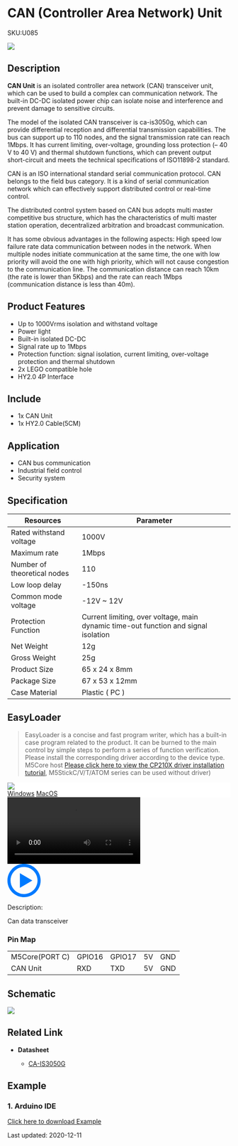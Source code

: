 # CAN (Controller Area Network) Unit

<el-tag effect="plain">SKU:U085</el-tag>

<div class="product_pic"><img src="assets/img/product_pics/unit/can/can.webp"></div>

## Description

**CAN Unit** is an isolated controller area network (CAN) transceiver unit, which can be used to build a complex can communication network. The built-in DC-DC isolated power chip can isolate noise and interference and prevent damage to sensitive circuits.

The model of the isolated CAN transceiver is ca-is3050g, which can provide differential reception and differential transmission capabilities. The bus can support up to 110 nodes, and the signal transmission rate can reach 1Mbps. It has current limiting, over-voltage, grounding loss protection (– 40 V to 40 V) and thermal shutdown functions, which can prevent output short-circuit and meets the technical specifications of ISO11898-2 standard.

CAN is an ISO international standard serial communication protocol. CAN belongs to the field bus category. It is a kind of serial communication network which can effectively support distributed control or real-time control.

The distributed control system based on CAN bus adopts multi master competitive bus structure, which has the characteristics of multi master station operation, decentralized arbitration and broadcast communication.

It has some obvious advantages in the following aspects: High speed low failure rate data communication between nodes in the network. When multiple nodes initiate communication at the same time, the one with low priority will avoid the one with high priority, which will not cause congestion to the communication line. The communication distance can reach 10km (the rate is lower than 5Kbps) and the rate can reach 1Mbps (communication distance is less than 40m).

## Product Features

- Up to 1000Vrms isolation and withstand voltage
- Power light
- Built-in isolated DC-DC
- Signal rate up to 1Mbps
- Protection function: signal isolation, current limiting, over-voltage protection and thermal shutdown
- 2x LEGO compatible hole
- HY2.0 4P Interface

## Include

- 1x CAN Unit
- 1x HY2.0 Cable(5CM)

## Application

- CAN bus communication
- Industrial field control
- Security system

## Specification

<table class="table-1">
    <thead>
    <tr>
        <th>Resources</th>
        <th>Parameter</th>
    </tr>
    </thead>
    <tbody>
        <tr>
            <td>Rated withstand voltage</td>
            <td>1000V</td>
        </tr>
        <tr>
            <td>Maximum rate</td>
            <td>1Mbps</td>
        </tr>
        <tr>
            <td>Number of theoretical nodes</td>
            <td>110</td>
        </tr>
        <tr>
            <td>Low loop delay</td>
            <td>-150ns</td>
        </tr>
        <tr>
            <td>Common mode voltage</td>
            <td>-12V ~ 12V</td>
        </tr>
        <tr>
            <td>Protection Function</td>
            <td>Current limiting, over voltage, main dynamic time-out function and signal isolation</td>
        </tr>
        <tr>
            <td>Net Weight</td>
            <td>12g</td>
        </tr>
        <tr>
            <td>Gross Weight</td>
            <td>25g</td>
        </tr>
        <tr>
            <td>Product Size</td>
            <td>65 x 24 x 8mm</td>
        </tr>
        <tr>
            <td>Package Size</td>
            <td>67 x 53 x 12mm</td>
        </tr>
        <tr>
            <td>Case Material</td>
            <td>Plastic ( PC )</td>
        </tr>
     </tbody>
</table>

## EasyLoader

>EasyLoader is a concise and fast program writer, which has a built-in case program related to the product. It can be burned to the main control by simple steps to perform a series of function verification. Please install the corresponding driver according to the device type. M5Core host [Please click here to view the CP210X driver installation tutorial](en/arduino/arduino_development), M5StickC/V/T/ATOM series can be used without driver)

<div class="easyloader-box">
    <div style="background-color:white;">
        <div><img src="https://m5stack.oss-cn-shenzhen.aliyuncs.com/image/easyloader_intro.webp"></div>
        <div class="easyloader-btn">
            <a href="https://m5stack.oss-cn-shenzhen.aliyuncs.com/EasyLoader/Windows/UNIT/For%20M5Core/EasyLoader_CAN_Unit_SEND%26RECEIVE.zip">Windows</a>
            <a href="https://m5stack.oss-cn-shenzhen.aliyuncs.com/EasyLoader/MacOS/UNIT/EasyLoader_CAN_SEND%26RECEIVE.zip">MacOS</a>
        </div>
    </div>
    <div>
        <video id="example_video" controls>
            <source src="https://m5stack.oss-cn-shenzhen.aliyuncs.com/video/Product_example_video/Unit/CAN%20UNIT.mp4" type="video/mp4">
        </video>
        <div class="easyloader-mask">
        <a>
            <svg id="play-btn" t="1583228776634" class="icon" viewBox="0 0 1024 1024" version="1.1" xmlns="http://www.w3.org/2000/svg" p-id="4152" width="75" height="75"><path d="M512 0C229.216 0 0 229.216 0 512s229.216 512 512 512 512-229.216 512-512S794.784 0 512 0z m0 928C282.24 928 96 741.76 96 512S282.24 96 512 96s416 186.24 416 416-186.24 416-416 416zM384 288l384 224-384 224z" p-id="4153" fill="#007aff"></path></svg></a>
            <p>Description:</p>
            <p>Can data transceiver</p>
        </div>
    </div>
</div>

### Pin Map

<table>
 <tr><td>M5Core(PORT C)</td><td>GPIO16</td><td>GPIO17</td><td>5V</td><td>GND</td></tr>
 <tr><td>CAN Unit</td><td>RXD</td><td>TXD</td><td>5V</td><td>GND</td></tr>
</table>

## Schematic

<img src="assets/img/product_pics/unit/can/CAN_sch.webp">


## Related Link

-  **Datasheet**

   - [CA-IS3050G](https://m5stack.oss-cn-shenzhen.aliyuncs.com/resource/docs/datasheet/unit/CA-IS3050G.pdf)

## Example

### 1. Arduino IDE

[Click here to download Example](https://github.com/m5stack/M5-ProductExampleCodes/tree/master/Unit/CAN)

<el-divider content-position="right">Last updated: 2020-12-11</el-divider>

<script>

   var purchase_link = 'https://m5stack.com/collections/m5-unit/products/canbus-unitca-is3050g';

   anchor_search(purchase_link);
   scrollFunc();

</script>
